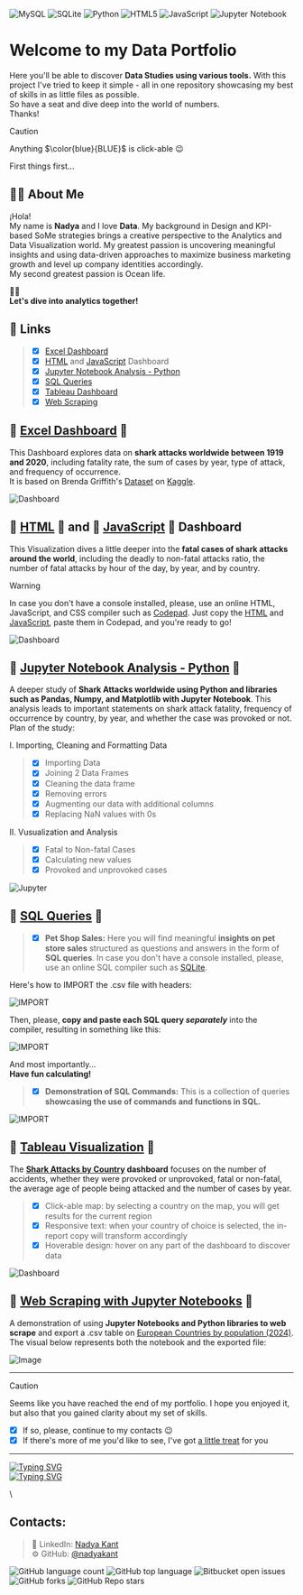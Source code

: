 ![MySQL](https://img.shields.io/badge/mysql-4479A1.svg?style=for-the-badge&logo=mysql&logoColor=white) ![SQLite](https://img.shields.io/badge/sqlite-%2307405e.svg?style=for-the-badge&logo=sqlite&logoColor=white) ![Python](https://img.shields.io/badge/python-3670A0?style=for-the-badge&logo=python&logoColor=ffdd54) 	![HTML5](https://img.shields.io/badge/html5-%23E34F26.svg?style=for-the-badge&logo=html5&logoColor=white)	![JavaScript](https://img.shields.io/badge/javascript-%23323330.svg?style=for-the-badge&logo=javascript&logoColor=%23F7DF1E) 	![Jupyter Notebook](https://img.shields.io/badge/jupyter-%23FA0F00.svg?style=for-the-badge&logo=jupyter&logoColor=white) 

# Welcome to my Data Portfolio

Here you'll be able to discover **Data Studies using various tools.** With this project I've tried to keep it simple - all in one repository showcasing my best of skills in as little files as possible. \
So have a seat and dive deep into the world of numbers. \
Thanks! 


> [!CAUTION]
> Anything $\color{blue}{BLUE}$ is click-able 😉 

First things first...
## 👨‍💻 About Me
¡Hola! \
My name is **Nadya** and I love
 **Data**. My background in Design and KPI-based SoMe strategies brings a creative perspective to the Analytics and Data Visualization world. My greatest passion is uncovering meaningful insights and using data-driven approaches to maximize business marketing growth and level up company identities accordingly. \
My second greatest passion is Ocean life.

🏊🏻 \
**Let's dive into analytics together!** 

## 🦈 Links
> - [x] [Excel Dashboard](https://github.com/nadyakant/data-project/blob/main/Shark%20Attacks_Dash.xlsx)
> - [x] [HTML](https://github.com/nadyakant/data-project/blob/main/Death%20by%20Sharks%20-%20HTML.html) and [JavaScript](https://github.com/nadyakant/data-project/blob/main/Death%20by%20Sharks%20-%20JS.js) Dashboard
> - [x] [Jupyter Notebook Analysis - Python](https://github.com/nadyakant/data-project/blob/main/Shark%20Attacks(2017-2020).ipynb)
> - [x] [SQL Queries](https://github.com/nadyakant/Data_Analyst_Portfolio/tree/main/SQL)
> - [x] [Tableau Dashboard](https://github.com/nadyakant/Data_Analyst_Portfolio/blob/main/Tableau%20-%20Shark%20Attacks%20by%20Country.md)
> - [x] [Web Scraping](https://github.com/nadyakant/Data_Analyst_Portfolio/blob/main/Web%20Scraping/Web%20Scraping.ipynb)


## 📁 [Excel Dashboard](https://github.com/nadyakant/data-project/blob/main/Shark%20Attacks_Dash.xlsx) 📁

This Dashboard explores data on **shark attacks worldwide between 1919 and 2020**, including fatality rate, the sum of cases by year, type of attack, and frequency of occurrence. \
It is based on Brenda Griffith's [Dataset](https://www.kaggle.com/datasets/thedevastator/global-shark-attack-incidents?select=GSAF5.xls.csv) on [Kaggle](https://www.kaggle.com/).

![Dashboard](https://raw.githubusercontent.com/nadyakant/data-project/main/PNGs/Shark%20Attacks_Dash%20-%20Excel.png)


## 📁 [HTML](https://github.com/nadyakant/data-project/blob/main/Death%20by%20Sharks%20-%20HTML.html) 📁 and 📁 [JavaScript](https://github.com/nadyakant/data-project/blob/main/Death%20by%20Sharks%20-%20JS.js) 📁 Dashboard 

This Visualization dives a little deeper into the **fatal cases of shark attacks around the world**, including the deadly to non-fatal attacks ratio, the number of fatal attacks by hour of the day, by year, and by country. 

> [!WARNING]
> In case you don't have a console installed, please, use an online HTML, JavaScript, and CSS compiler such as [Codepad](https://codepad.co/playground). Just copy the [HTML](https://github.com/nadyakant/data-project/blob/main/Death%20by%20Sharks%20-%20HTML.html) and [JavaScript](https://github.com/nadyakant/data-project/blob/main/Death%20by%20Sharks%20-%20JS.js), paste them in Codepad, and you're ready to go! 


![Dashboard](https://raw.githubusercontent.com/nadyakant/data-project/main/PNGs/HTML%20and%20JS.png)


## 📁 [Jupyter Notebook Analysis - Python](https://github.com/nadyakant/data-project/blob/main/Shark%20Attacks(2017-2020).ipynb) 📁 

A deeper study of **Shark Attacks worldwide using Python and libraries such as Pandas, Numpy, and Matplotlib with Jupyter Notebook**. This analysis leads to important statements on shark attack fatality, frequency of occurrence by country, by year, and whether the case was provoked or not. Plan of the study:

I. Importing, Cleaning and Formatting Data

> - [x] Importing Data
> - [x] Joining 2 Data Frames
> - [x] Cleaning the data frame
> - [x] Removing errors
> - [x] Augmenting our data with additional columns
> - [x] Replacing NaN values with 0s
 
II. Vusualization and Analysis

> - [x] Fatal to Non-fatal Cases
> - [x] Calculating new values
> - [x] Provoked and unprovoked cases


![Jupyter](https://raw.githubusercontent.com/nadyakant/Data_Analyst_Portfolio/main/PNGs/Jupyter%20Notebook%20and%20python.png)


## 📁 [SQL Queries](https://github.com/nadyakant/Data_Analyst_Portfolio/tree/main/SQL) 📁

> - [x] **Pet Shop Sales:**
> Here you will find meaningful **insights on pet store sales** structured as questions and answers in the form of **SQL queries**. 
> In case you don't have a console installed, please, use an online SQL compiler such as [SQLite](https://sqliteonline.com/). 

Here's how to IMPORT the .csv file with headers:

![IMPORT](https://raw.githubusercontent.com/nadyakant/Data_Analyst_Portfolio/main/PNGs/Import%20csv%20to%20SQL%20Online.png)

Then, please, **copy and paste each SQL query _separately_** into the compiler, resulting in something like this:

![IMPORT](https://raw.githubusercontent.com/nadyakant/Data_Analyst_Portfolio/main/PNGs/sql%20lite%20pet%20shop%20sales.png)

And most importantly... \
**Have fun calculating!**

> - [x] **Demonstration of SQL Commands:**
> This is a collection of queries **showcasing the use of commands and functions in SQL.**

![IMPORT](https://raw.githubusercontent.com/nadyakant/Data_Analyst_Portfolio/main/PNGs/demonstration%20of%20commands.png)


## 📁 [Tableau Visualization](https://github.com/nadyakant/Data_Analyst_Portfolio/blob/main/Tableau%20-%20Shark%20Attacks%20by%20Country.md) 📁

The **[Shark Attacks by Country](https://public.tableau.com/app/profile/nadya.kant/viz/SharkAttacks1900-2020/Dashboard1) dashboard** focuses on the number of accidents, whether they were provoked or unprovoked, fatal or non-fatal, the average age of people being attacked and the number of cases by year. 
> - [x] Click-able map: by selecting a country on the map, you will get results for the current region
> - [x] Responsive text: when your country of choice is selected, the in-report copy will transform accordingly
> - [x] Hoverable design: hover on any part of the dashboard to discover data

![Dashboard](https://raw.githubusercontent.com/nadyakant/Data_Analyst_Portfolio/main/PNGs/Shark%20Attacks%20by%20Country%20(1900%20-%202020)%20_%20Tableau%20Public.png)


## 📁 [Web Scraping with Jupyter Notebooks](https://github.com/nadyakant/Data_Analyst_Portfolio/blob/main/Web%20Scraping/Web%20Scraping.ipynb)  📁 

A demonstration of using **Jupyter Notebooks and Python libraries to web scrape** and export a .csv table on [European Countries by population (2024)](https://www.worldometers.info/population/countries-in-europe-by-population/). \
The visual below represents both the notebook and the exported file:

![Image](https://raw.githubusercontent.com/nadyakant/Data_Analyst_Portfolio/main/PNGs/Web%20Scraping%20-%20Jupyter%20Notebook.png)

***
> [!CAUTION]
> Seems like you have reached the end of my portfolio. I hope you enjoyed it, but also that you gained clarity about my set of skills.
> - [x] If so, please, continue to my contacts 😉
> - [x] If there's more of me you'd like to see, I've got [a little treat](https://github.com/nadyakant/Data_Analyst_Portfolio/blob/main/Interview%20Task.ipynb) for you

***
[![Typing SVG](https://readme-typing-svg.demolab.com?font=Bebas+Neue&size=30&letterSpacing=%2B1&duration=4000&pause=1000&color=f3fefe&random=false&width=435&lines=Thank+You+For+Your+Time+%3A])](https://git.io/typing-svg) \
[![Typing SVG](https://readme-typing-svg.demolab.com?font=Bebas+Neue&size=15&letterSpacing=%2B1&duration=4000&pause=1000&color=f3fefe&random=false&width=435&lines=If+like+what+you+see+contact+me])](https://git.io/typing-svg)

\
## Contacts:

>   🔷 LinkedIn: [Nadya Kant](https://bg.linkedin.com/in/will-kantardzhieva) \
>   ⚙️ GitHub: [@nadyakant](https://github.com/nadyakant)

![GitHub language count](https://img.shields.io/github/languages/count/nadyakant/Data_Analyst_Portfolio) ![GitHub top language](https://img.shields.io/github/languages/top/nadyakant/Data_Analyst_Portfolio) ![Bitbucket open issues](https://img.shields.io/bitbucket/issues/nadyakant/Data_Analyst_Portfolio) ![GitHub forks](https://img.shields.io/github/forks/nadyakant/Data_Analyst_Portfolio) ![GitHub Repo stars](https://img.shields.io/github/stars/nadyakant/Data_Analyst_Portfolio)
